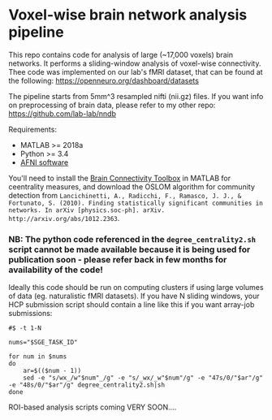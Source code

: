 # Voxel-wise brain network analysis pipeline

This repo contains code for analysis of large (~17,000 voxels) brain networks. It performs a sliding-window analysis of voxel-wise connectivity.
Thee code was implemented on our lab's fMRI dataset, that can be found at the following: https://openneuro.org/dashboard/datasets

The pipeline starts from 5mm^3 resampled nifti (nii.gz) files. If you want info on preprocessing of brain data, please refer to my other repo: https://github.com/lab-lab/nndb

Requirements:
- MATLAB >= 2018a
- Python >= 3.4
- [AFNI software](https://afni.nimh.nih.gov/pub/dist/doc/htmldoc/background_install/install_instructs/index.html)


You'll need to install the [Brain Connectivity Toolbox](https://sites.google.com/site/bctnet/) in MATLAB for ceentrality measures, and download the OSLOM algorithm for community detection from
```Lancichinetti, A., Radicchi, F., Ramasco, J. J., & Fortunato, S. (2010). Finding statistically significant communities in networks. In arXiv [physics.soc-ph]. arXiv. http://arxiv.org/abs/1012.2363```.

### NB: The python code referenced in the `degree_centrality2.sh` script cannot be made available because it is being used for publication soon - please refer back in few months for availability of the code!

Ideally this code should be run on computing clusters if using large volumes of data (eg. naturalistic fMRI datasets). If you have N sliding windows, your HCP submission script should contain a line like this if you want array-job submissions:

```
#$ -t 1-N

nums="$SGE_TASK_ID"

for num in $nums
do
    ar=$(($num - 1))
    sed -e "s/wx_/w"$num"_/g" -e "s/_wx/_w"$num"/g" -e "47s/0/"$ar"/g" -e "48s/0/"$ar"/g" degree_centrality2.sh|sh
done

```
ROI-based analysis scripts coming VERY SOON....



